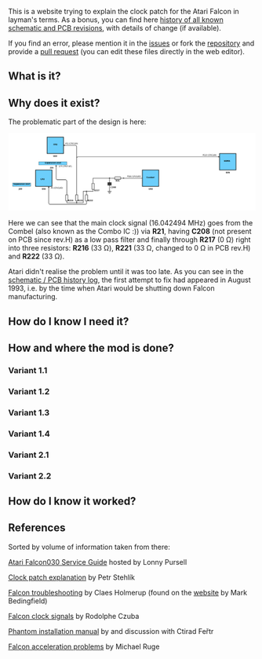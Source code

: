 This is a website trying to explain the clock patch for the Atari Falcon in layman's terms. As a bonus, you can find here [history of all known schematic and PCB revisions](history.md), with details of change (if available).

If you find an error, please mention it in the [issues](https://github.com/mikrosk/clockpatch/issues) or fork the [repository](https://github.com/mikrosk/clockpatch) and provide a [pull request](https://github.com/mikrosk/clockpatch/pulls) (you can edit these files directly in the web editor).

## What is it?

## Why does it exist?

The problematic part of the design is here:

![Image of PCB without clock patch](Clockpatch.png)

Here we can see that the main clock signal (16.042494 MHz) goes from the Combel (also known as the Combo IC :)) via **R21**, having **C208** (not present on PCB since rev.H) as a low pass filter and finally through **R217** (0 Ω) right into three resistors: **R216** (33 Ω), **R221** (33 Ω, changed to 0 Ω in PCB rev.H) and **R222** (33 Ω).

Atari didn't realise the problem until it was too late. As you can see in the [schematic / PCB history log](history.md), the first attempt to fix had appeared in August 1993, i.e. by the time when Atari would be shutting down Falcon manufacturing.

## How do I know I need it?

## How and where the mod is done?

### Variant 1.1
### Variant 1.2
### Variant 1.3
### Variant 1.4
### Variant 2.1
### Variant 2.2

## How do I know it worked?

## References

Sorted by volume of information taken from there:

[Atari Falcon030 Service Guide](http://dev-docs.atariforge.org/files/Atari_Falcon030_Service_Guide.pdf) hosted by Lonny Pursell

[Clock patch explanation](http://phoenix.inf.upol.cz/~opichals/libhyp/hypview.cgi?url=http://joy.sophics.cz/joyaip.hyp&dstenc=latin2&index=93) by Petr Stehlík

[Falcon troubleshooting](http://members.optusnet.com.au/~startreks/falccct.html) by Claes Holmerup (found on the [website](http://members.optusnet.com.au/~startreks/falccct.html) by Mark Bedingfield)

[Falcon clock signals](https://mikrosk.github.io/ct60tos/rodolphe.czuba.free.fr/Museum/F30_Clocks.jpg) by Rodolphe Czuba

[Phantom installation manual](http://www.volny.cz/boban07/PhantomS/phantom_manual.rtf) by and discussion with Ctirad Feřtr

[Falcon acceleration problems](http://www.stcarchiv.de/stc1998/06/falcon-beschleunigen) by Michael Ruge
